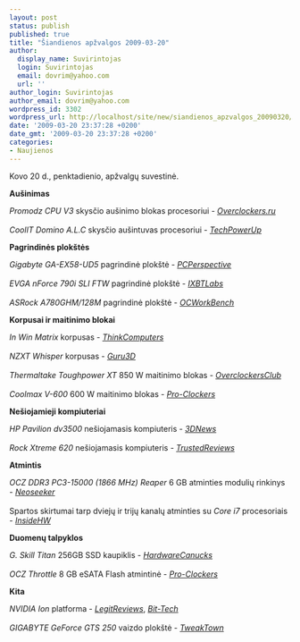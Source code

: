 ```yaml
---
layout: post
status: publish
published: true
title: "Šiandienos apžvalgos 2009-03-20"
author:
  display_name: Suvirintojas
  login: Suvirintojas
  email: dovrim@yahoo.com
  url: ''
author_login: Suvirintojas
author_email: dovrim@yahoo.com
wordpress_id: 3302
wordpress_url: http://localhost/site/new/siandienos_apzvalgos_20090320/
date: '2009-03-20 23:37:28 +0200'
date_gmt: '2009-03-20 23:37:28 +0200'
categories:
- Naujienos
---
```

<p>Kovo 20 d., penktadienio, apžvalgų suvestinė.</p>
<p><b>Aušinimas</b></p>
<p><i>Promodz CPU V3</i> skysčio aušinimo blokas procesoriui - <i><a class="ns" href="http://www.overclockers.ru/lab/32374.shtml">Overclockers.ru</a></i><br />
<br /><i>CoolIT Domino A.L.C</i> skysčio aušintuvas procesoriui - <i><a class="ns" href="http://www.techpowerup.com/reviews/CoolIT/DominoALC/">TechPowerUp</a></i></p>
<p><b>Pagrindinės plokštės</b></p>
<p><i>Gigabyte GA-EX58-UD5</i> pagrindinė plokštė - <i><a class="ns" href="http://pcper.com/article.php?aid=680&type=expert">PCPerspective</a></i><br />
<br /><i>EVGA nForce 790i SLI FTW</i> pagrindinė plokštė - <i><a class="ns" href="http://ixbtlabs.com/articles3/mainboard/evga-nforce-790i-sli-ftw-digital-pwm-nforce790i-sli-p1.html">IXBTLabs</a></i><br />
<br /><i>ASRock A780GHM/128M</i> pagrindinė plokštė - <i><a class="ns" href="http://my.ocworkbench.com/2009/asrock/A780GMH-128M-Review/g1.htm">OCWorkBench</a></i></p>
<p><b>Korpusai ir maitinimo blokai</b></p>
<p><i>In Win Matrix</i> korpusas - <i><a class="ns" href="http://www.thinkcomputers.org/index.php?x=reviews&id=947">ThinkComputers</a></i><br />
<br /><i>NZXT Whisper</i> korpusas - <i><a class="ns" href="http://www.guru3d.com/article/nzxt-whisper-chassis-review-test/">Guru3D</a></i><br />
<br /><i>Thermaltake Toughpower XT</i> 850 W maitinimo blokas - <i><a class="ns" href="http://www.overclockersclub.com/reviews/tt_tough_xt_850w/">OverclockersClub</a></i><br />
<br /><i>Coolmax V-600</i> 600 W maitinimo blokas - <i><a class="ns" href="http://www.pro-clockers.com/reviews/?id=149">Pro-Clockers</a></i></p>
<p><b>Nešiojamieji kompiuteriai</b></p>
<p><i>HP Pavilion dv3500</i> nešiojamasis kompiuteris - <i><a class="ns" href="http://www.3dnews.ru/mobile/hp_pavilion_dv3500/">3DNews</a></i><br />
<br /><i>Rock Xtreme 620</i> nešiojamasis kompiuteris - <i><a class="ns" href="http://www.trustedreviews.com/notebooks/review/2009/03/20/Rock-Xtreme-620----15-4in-Gaming-Notebook/p1">TrustedReviews</a></i></p>
<p><b>Atmintis</b></p>
<p><i>OCZ DDR3 PC3-15000 (1866 MHz) Reaper</i> 6 GB atminties modulių rinkinys - <i><a class="ns" href="http://www.neoseeker.com/Articles/Hardware/Reviews/oczddr31866/">Neoseeker</a></i><br />
<br />Spartos skirtumai tarp dviejų ir trijų kanalų atminties su <i>Core i7</i> procesoriais - <i><a class="ns" href="http://www.insidehw.com/Reviews/Memory/Intel-Core-i7-Dual-Channel-vs.-Triple-Channel-Memory-Mode.html">InsideHW</a></i></p>
<p><b>Duomenų talpyklos</b></p>
<p><i>G. Skill Titan</i> 256GB SSD kaupiklis - <i><a class="ns" href="http://www.hardwarecanucks.com/forum/hardware-canucks-reviews/15231-g-skill-titan-256gb-ssd-review.html">HardwareCanucks</a></i><br />
<br /><i>OCZ Throttle</i> 8 GB eSATA Flash atmintinė - <i><a class="ns" href="http://www.pro-clockers.com/reviews/?id=148">Pro-Clockers</a></i></p>
<p><b>Kita</b></p>
<p><i>NVIDIA Ion</i> platforma - <i><a class="ns" href="http://www.legitreviews.com/article/934/1/">LegitReviews</a></i>, <i><a class="ns" href="http://www.bit-tech.net/hardware/pcs/2009/03/20/nvidia-ion-platform-performance/1">Bit-Tech</a></i><br />
<br /><i>GIGABYTE GeForce GTS 250</i> vaizdo plokštė - <i><a class="ns" href="http://www.tweaktown.com/reviews/1789/gigabyte_geforce_gts_250_1gb_graphics_card/index.html">TweakTown</a></i><br /></p>
